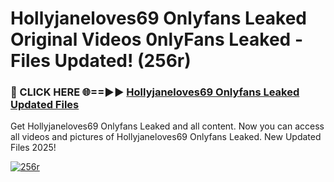 # Hollyjaneloves69 Onlyfans Leaked Original Videos 0nlyFans Leaked - Files Updated! (256r)

<h3>🔴 CLICK HERE 🌐==►► <a href="https://tinyurl.com/ms9xzufz" rel="nofollow">Hollyjaneloves69 Onlyfans Leaked Updated Files</a></h3>

Get Hollyjaneloves69 Onlyfans Leaked and all content. Now you can access all videos and pictures of Hollyjaneloves69 Onlyfans Leaked. New Updated Files 2025!

[![256r](https://i.imgur.com/PQ7UWWw.gif)](https://tinyurl.com/ms9xzufz)
